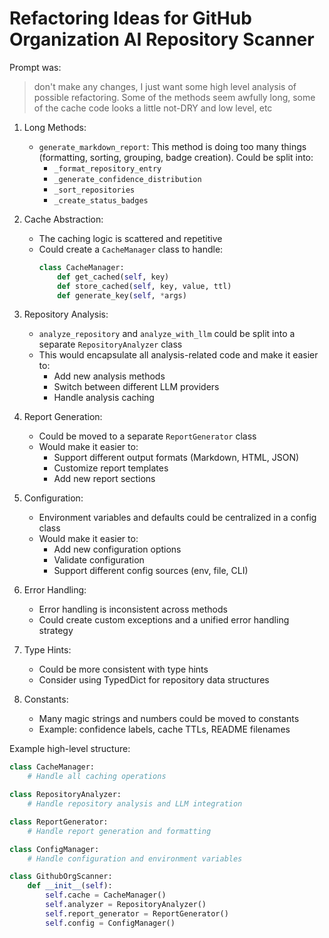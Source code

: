# Refactoring Ideas for GitHub Organization AI Repository Scanner

Prompt was:

> don't make any changes, I just want some high level analysis of possible refactoring. Some of the methods seem awfully long, some of the cache code looks a little not-DRY and low level, etc

1. Long Methods:
   - `generate_markdown_report`: This method is doing too many things (formatting, sorting, grouping, badge creation). Could be split into:
     - `_format_repository_entry`
     - `_generate_confidence_distribution`
     - `_sort_repositories`
     - `_create_status_badges`

2. Cache Abstraction:
   - The caching logic is scattered and repetitive
   - Could create a `CacheManager` class to handle:
     ```python
     class CacheManager:
         def get_cached(self, key)
         def store_cached(self, key, value, ttl)
         def generate_key(self, *args)
     ```

3. Repository Analysis:
   - `analyze_repository` and `analyze_with_llm` could be split into a separate `RepositoryAnalyzer` class
   - This would encapsulate all analysis-related code and make it easier to:
     - Add new analysis methods
     - Switch between different LLM providers
     - Handle analysis caching

4. Report Generation:
   - Could be moved to a separate `ReportGenerator` class
   - Would make it easier to:
     - Support different output formats (Markdown, HTML, JSON)
     - Customize report templates
     - Add new report sections

5. Configuration:
   - Environment variables and defaults could be centralized in a config class
   - Would make it easier to:
     - Add new configuration options
     - Validate configuration
     - Support different config sources (env, file, CLI)

6. Error Handling:
   - Error handling is inconsistent across methods
   - Could create custom exceptions and a unified error handling strategy

7. Type Hints:
   - Could be more consistent with type hints
   - Consider using TypedDict for repository data structures

8. Constants:
   - Many magic strings and numbers could be moved to constants
   - Example: confidence labels, cache TTLs, README filenames

Example high-level structure:
```python
class CacheManager:
    # Handle all caching operations

class RepositoryAnalyzer:
    # Handle repository analysis and LLM integration

class ReportGenerator:
    # Handle report generation and formatting

class ConfigManager:
    # Handle configuration and environment variables

class GithubOrgScanner:
    def __init__(self):
        self.cache = CacheManager()
        self.analyzer = RepositoryAnalyzer()
        self.report_generator = ReportGenerator()
        self.config = ConfigManager()
```